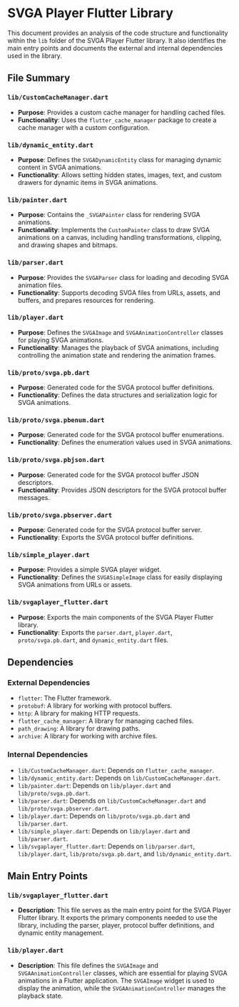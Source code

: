 # SVGA Player Flutter Library

This document provides an analysis of the code structure and functionality within the `lib` folder of the SVGA Player Flutter library. It also identifies the main entry points and documents the external and internal dependencies used in the library.

## File Summary

### `lib/CustomCacheManager.dart`
- **Purpose**: Provides a custom cache manager for handling cached files.
- **Functionality**: Uses the `flutter_cache_manager` package to create a cache manager with a custom configuration.

### `lib/dynamic_entity.dart`
- **Purpose**: Defines the `SVGADynamicEntity` class for managing dynamic content in SVGA animations.
- **Functionality**: Allows setting hidden states, images, text, and custom drawers for dynamic items in SVGA animations.

### `lib/painter.dart`
- **Purpose**: Contains the `_SVGAPainter` class for rendering SVGA animations.
- **Functionality**: Implements the `CustomPainter` class to draw SVGA animations on a canvas, including handling transformations, clipping, and drawing shapes and bitmaps.

### `lib/parser.dart`
- **Purpose**: Provides the `SVGAParser` class for loading and decoding SVGA animation files.
- **Functionality**: Supports decoding SVGA files from URLs, assets, and buffers, and prepares resources for rendering.

### `lib/player.dart`
- **Purpose**: Defines the `SVGAImage` and `SVGAAnimationController` classes for playing SVGA animations.
- **Functionality**: Manages the playback of SVGA animations, including controlling the animation state and rendering the animation frames.

### `lib/proto/svga.pb.dart`
- **Purpose**: Generated code for the SVGA protocol buffer definitions.
- **Functionality**: Defines the data structures and serialization logic for SVGA animations.

### `lib/proto/svga.pbenum.dart`
- **Purpose**: Generated code for the SVGA protocol buffer enumerations.
- **Functionality**: Defines the enumeration values used in SVGA animations.

### `lib/proto/svga.pbjson.dart`
- **Purpose**: Generated code for the SVGA protocol buffer JSON descriptors.
- **Functionality**: Provides JSON descriptors for the SVGA protocol buffer messages.

### `lib/proto/svga.pbserver.dart`
- **Purpose**: Generated code for the SVGA protocol buffer server.
- **Functionality**: Exports the SVGA protocol buffer definitions.

### `lib/simple_player.dart`
- **Purpose**: Provides a simple SVGA player widget.
- **Functionality**: Defines the `SVGASimpleImage` class for easily displaying SVGA animations from URLs or assets.

### `lib/svgaplayer_flutter.dart`
- **Purpose**: Exports the main components of the SVGA Player Flutter library.
- **Functionality**: Exports the `parser.dart`, `player.dart`, `proto/svga.pb.dart`, and `dynamic_entity.dart` files.

## Dependencies

### External Dependencies
- `flutter`: The Flutter framework.
- `protobuf`: A library for working with protocol buffers.
- `http`: A library for making HTTP requests.
- `flutter_cache_manager`: A library for managing cached files.
- `path_drawing`: A library for drawing paths.
- `archive`: A library for working with archive files.

### Internal Dependencies
- `lib/CustomCacheManager.dart`: Depends on `flutter_cache_manager`.
- `lib/dynamic_entity.dart`: Depends on `lib/CustomCacheManager.dart`.
- `lib/painter.dart`: Depends on `lib/player.dart` and `lib/proto/svga.pb.dart`.
- `lib/parser.dart`: Depends on `lib/CustomCacheManager.dart` and `lib/proto/svga.pbserver.dart`.
- `lib/player.dart`: Depends on `lib/proto/svga.pb.dart` and `lib/parser.dart`.
- `lib/simple_player.dart`: Depends on `lib/player.dart` and `lib/parser.dart`.
- `lib/svgaplayer_flutter.dart`: Depends on `lib/parser.dart`, `lib/player.dart`, `lib/proto/svga.pb.dart`, and `lib/dynamic_entity.dart`.

## Main Entry Points

### `lib/svgaplayer_flutter.dart`
- **Description**: This file serves as the main entry point for the SVGA Player Flutter library. It exports the primary components needed to use the library, including the parser, player, protocol buffer definitions, and dynamic entity management.

### `lib/player.dart`
- **Description**: This file defines the `SVGAImage` and `SVGAAnimationController` classes, which are essential for playing SVGA animations in a Flutter application. The `SVGAImage` widget is used to display the animation, while the `SVGAAnimationController` manages the playback state.

